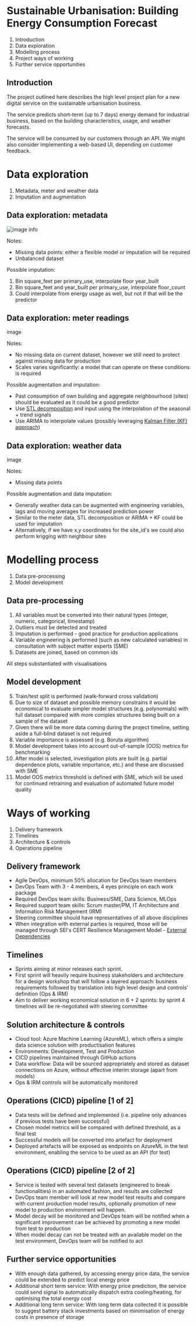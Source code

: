 # Sustainable Urbanisation:  Building Energy Consumption Forecast

1. Introduction
2. Data exploration
3. Modelling process
4. Project ways of working
5. Further service opportunities

## Introduction

The project outlined here describes the high level project plan for a new digital service on the sustainable urbanisation business.

The service predicts short-term (up to 7 days) energy demand for industrial business, based on the building characteristics, usage, and weather forecasts.

The service will be consumed by our customers through an API. We might also consider implementing a web-based UI, depending on customer feedback.


# Data exploration

1. Metadata, meter and weather data
2. Imputation and augmentation

## Data exploration: metadata

![image info](./Slides_files/figure-html/metadataExpl-1.png)

Notes:

- Missing data points: either a flexible model or imputation will be required
- Unbalanced dataset

Possible imputation:

1. Bin square_feet per primary_use, interpolate floor year_built
2. Bin square_feet and year_built per primary_use, interpolate floor_count
3. Could interpolate from energy usage as well, but not if that will be the predictor

## Data exploration: meter readings

image


Notes:

- No missing data on current dataset, however we still need to protect against missing data for production
- Scales varies significantly: a model that can operate on these conditions is required

Possible augmentation and imputation:

- Past consumption of own building and aggregate neighbourhood (sites) should be evaluated as it could be a good predictor
- Use [STL decomposition](https://www.rdocumentation.org/packages/stats/versions/3.6.2/topics/stl) and input using the interpolation of the seasonal + trend signals
- Use ARIMA to interpolate values (possibly leveraging [Kalman Filter (KF) approach](https://stats.stackexchange.com/questions/104565/how-to-use-auto-arima-to-impute-missing-values))

## Data exploration: weather data

image

Notes:

- Missing data points

Possible augmentation and data imputation:

- Generally weather data can be augmented with engineering variables, lags and moving averages for increased prediction power
- Similar to the meter data, STL decomposition or ARIMA + KF could be used for imputation
- Alternatively, if we have x,y coordinates for the site_id's we could also perform krigging with neighbour sites


# Modelling process

1. Data pre-processing
2. Model development

## Data pre-processing

1. All variables must be converted into their natural types (integer, numeric, categorical, timestamp)
1. Outliers must be detected and treated
2. Imputation is performed - good practice for production applications
3. Variable engineering is performed (such as new calculated variables) in consultation with subject matter experts (SME)
4. Datasets are joined, based on common ids

All steps substantiated with visualisations


## Model development

5. Train/test split is performed (walk-forward cross validation)
5. Due to size of dataset and possible memory constrains it would be economical to evaluate simpler model structures (e.g. polynomials) with full dataset compared with more complex structures being built on a sample of the dataset
6. Given there will be more data coming during the project timeline, setting aside a full-blind dataset is not required
6. Variable importance is assessed (e.g. Boruta algorithm)
7. Model development takes into account out-of-sample (OOS) metrics for benchmarking
8. After model is selected, investigation plots are built (e.g. partial dependence plots, variable importance, etc.) and these are discussed with SME
9. Model OOS metrics threshold is defined with SME, which will be used for continued retraining and evaluation of automated future model quality


# Ways of working

1. Delivery framework
2. Timelines
3. Architecture & controls
4. Operations pipeline

## Delivery framework

- Agile DevOps, minimum 50% allocation for DevOps team members
- DevOps Team with 3 - 4 members, 4 eyes principle on each work package
- Required DevOps team skills: Business/SME, Data Science, MLOps
- Required support team skills: Scrum master/PM, IT Architecture and Information Risk Management (IRM)
- Steering committee should have representatives of all above disciplines
- When integration with external parties is required, those will be managed through SEI's CERT Resilience Management Model - [External Dependencies](https://resources.sei.cmu.edu/library/asset-view.cfm?assetid=514765)


## Timelines

- Sprints aiming at minor releases each sprint.
- First sprint will heavily require business stakeholders and architecture for a design workshop that will follow a layered approach: business requirements followed by translation into high level design and controls' definition (Ops & IRM)
- Aim to deliver working economical solution in 6 + 2 sprints: by sprint 4 timelines will be re-negotiated with steering committee

## Solution architecture & controls

- Cloud tool: Azure Machine Learning (AzureML), which offers a simple data science solution with productisation features
- Environments: Development, Test and Production
- CICD pipelines maintained through GitHub actions
- Data workflow: Data will be sourced appropriately and stored as dataset connections on Azure, without effective interim storage (apart from models)
- Ops & IRM controls will be automatically monitored


## Operations (CICD) pipeline [1 of 2]

- Data tests will be defined and implemented (i.e. pipeline only advances if previous tests have been successful)
- Chosen model metrics will be compared with defined threshold, as a final test
- Successful models will be converted into artefact for deployment
- Deployed artefacts will be exposed as endpoints on AzureML in the test environment, enabling the service to be used as an API (for test)


## Operations (CICD) pipeline [2 of 2]

- Service is tested with several test datasets (engineered to break functionalities) in an automated fashion, and results are collected
- DevOps team member will look at new model test results and compare with current production model results, optionally promotion of new model to production environment will happen.
- Model decay will be monitored and DevOps team will be notified when a significant improvement can be achieved by promoting a new model from test to production
- When model decay can not be treated with an available model on the test environment,  DevOps team will be notified to act


## Further service opportunities

- With enough data gathered, by accessing energy price data, the service could be extended to predict local energy price
- Additional short term service: With energy price prediction, the service could send signal to automatically dispatch extra cooling/heating, for optimising the total energy cost
- Additional long term service: With long term data collected it is possible to suggest battery stack investments based on minimisation of energy costs in presence of storage